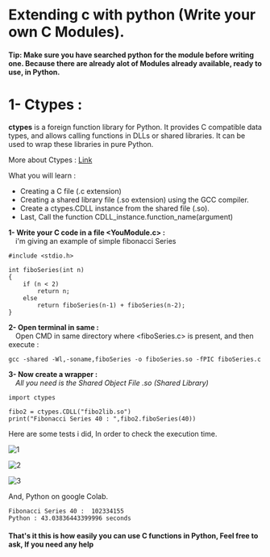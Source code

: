 # Extending c with python (Write your own C Modules).

#### Tip: Make sure you have searched python for the module before writing one. Because there are already alot of Modules already available, ready to use, in Python.

# 1- Ctypes : 
**ctypes** is a foreign function library for Python. It provides C compatible data types, 
and allows calling functions in DLLs or shared libraries. It can be used to wrap these libraries in pure Python.


More about Ctypes : <a href="https://docs.python.org/3/library/ctypes.html"> Link </a>

What you will learn :
- Creating a C file (.c extension)
- Creating a shared library file (.so extension) using the GCC compiler.
- Create a ctypes.CDLL instance from the shared file (.so).
- Last, Call the function CDLL_instance.function_name(argument)

**1- Write your C code in a file <YouModule.c> :** \
&emsp;i'm giving an example of simple fibonacci Series
```
#include <stdio.h>

int fiboSeries(int n)
{
    if (n < 2)
        return n;
    else
        return fiboSeries(n-1) + fiboSeries(n-2);
}

```
**2- Open terminal in same <working directory> :** \
 &emsp;Open CMD in same directory where <fiboSeries.c> is present, and then execute : 
  ```
  gcc -shared -Wl,-soname,fiboSeries -o fiboSeries.so -fPIC fiboSeries.c
  ```
  
**3- Now create a wrapper :** \
&emsp;_All you need is the Shared Object File .so (Shared Library)_
```
import ctypes

fibo2 = ctypes.CDLL("fibo2lib.so")
print("Fibonacci Series 40 : ",fibo2.fiboSeries(40))
```
Here are some tests i did, In order to check the execution time.

![1](https://user-images.githubusercontent.com/45902447/183598174-84b32c75-79dc-4bae-a37c-a52f9fc75c76.png)

![2](https://user-images.githubusercontent.com/45902447/183598246-97099e20-fc9e-4a26-9b9e-c12e6b6549d0.png)
  
![3](https://user-images.githubusercontent.com/45902447/183598342-10f42994-d63f-4e4e-b125-f5ececdd8c23.png)

  And, Python on google Colab.
 ```
Fibonacci Series 40 :  102334155
Python : 43.03836443399996 seconds
  ```

  
#### That's it this is how easily you can use C functions in Python, Feel free to ask, If you need any help
